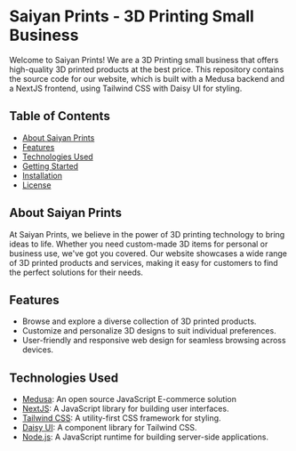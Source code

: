 # Saiyan Prints - 3D Printing Small Business

Welcome to Saiyan Prints! We are a 3D Printing small business that offers high-quality 3D printed products at the best price. This repository contains the source code for our website, which is built with a Medusa backend and a NextJS frontend, using Tailwind CSS with Daisy UI for styling.

## Table of Contents

- [About Saiyan Prints](#about-saiyan-prints)
- [Features](#features)
- [Technologies Used](#technologies-used)
- [Getting Started](#getting-started)
- [Installation](#installation)
- [License](#license)

## About Saiyan Prints

At Saiyan Prints, we believe in the power of 3D printing technology to bring ideas to life. Whether you need custom-made 3D items for personal or business use, we've got you covered. Our website showcases a wide range of 3D printed products and services, making it easy for customers to find the perfect solutions for their needs.

## Features

- Browse and explore a diverse collection of 3D printed products.
- Customize and personalize 3D designs to suit individual preferences.
- User-friendly and responsive web design for seamless browsing across devices.

## Technologies Used

- [Medusa](https://medusajs.com): An open source JavaScript E-commerce solution
- [NextJS](https://nextjs.org/): A JavaScript library for building user interfaces.
- [Tailwind CSS](https://tailwindcss.com/): A utility-first CSS framework for styling.
- [Daisy UI](https://daisyui.com/): A component library for Tailwind CSS.
- [Node.js](https://nodejs.org/): A JavaScript runtime for building server-side applications.
